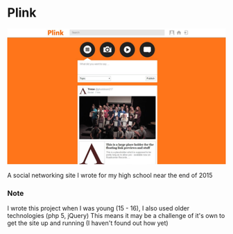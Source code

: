 # Plink

![GitHub Logo](/docs/plink-app.png)

A social networking site I wrote for my high school near the end of 2015

### Note
I wrote this project when I was young (15 - 16), I also used older technologies (php 5, jQuery)
This means it may be a challenge of it's own to get the site up and running (I haven't found out how yet)
